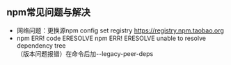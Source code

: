 ## npm常见问题与解决
* 网络问题：更换源npm config set registry https://registry.npm.taobao.org
* npm ERR! code ERESOLVE npm ERR! ERESOLVE unable to resolve dependency tree  
（版本问题报错）在命令后加--legacy-peer-deps